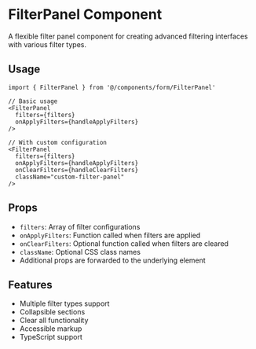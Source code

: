 # FilterPanel Component

A flexible filter panel component for creating advanced filtering interfaces with various filter types.

## Usage

```tsx
import { FilterPanel } from '@/components/form/FilterPanel'

// Basic usage
<FilterPanel 
  filters={filters}
  onApplyFilters={handleApplyFilters}
/>

// With custom configuration
<FilterPanel 
  filters={filters}
  onApplyFilters={handleApplyFilters}
  onClearFilters={handleClearFilters}
  className="custom-filter-panel"
/>
```

## Props

- `filters`: Array of filter configurations
- `onApplyFilters`: Function called when filters are applied
- `onClearFilters`: Optional function called when filters are cleared
- `className`: Optional CSS class names
- Additional props are forwarded to the underlying element

## Features

- Multiple filter types support
- Collapsible sections
- Clear all functionality
- Accessible markup
- TypeScript support 